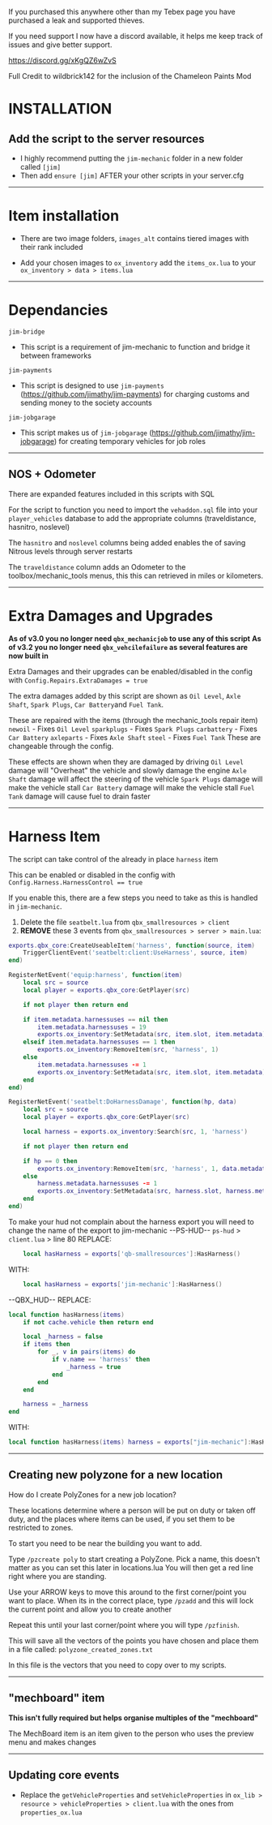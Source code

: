 If you purchased this anywhere other than my Tebex page you have purchased a leak and supported thieves.

If you need support I now have a discord available, it helps me keep track of issues and give better support.

https://discord.gg/xKgQZ6wZvS

Full Credit to wildbrick142 for the inclusion of the Chameleon Paints Mod

# INSTALLATION

## Add the script to the server resources
- I highly recommend putting the `jim-mechanic` folder in a new folder called `[jim]`
- Then add `ensure [jim]` AFTER your other scripts in your server.cfg

---
# Item installation
- There are two image folders, `images_alt` contains tiered images with their rank included

- Add your chosen images to `ox_inventory` add the `items_ox.lua` to your `ox_inventory > data > items.lua`

----------------------
# Dependancies

`jim-bridge`
- This script is a requirement of jim-mechanic to function and bridge it between frameworks

`jim-payments`
- This script is designed to use `jim-payments` (https://github.com/jimathy/jim-payments) for charging customs and sending money to the society accounts

`jim-jobgarage`
- This script makes us of `jim-jobgarage` (https://github.com/jimathy/jim-jobgarage) for creating temporary vehicles for job roles

----------------------
## NOS + Odometer
There are expanded features included in this scripts with SQL

For the script to function you need to import the `vehaddon.sql` file into your `player_vehicles` database to add the appropriate columns (traveldistance, hasnitro, noslevel)

The `hasnitro` and `noslevel` columns being added enables the of saving Nitrous levels through server restarts

The `traveldistance` column adds an Odometer to the toolbox/mechanic_tools menus, this this can retrieved in miles or kilometers.

----------------------
# Extra Damages and Upgrades

**As of v3.0 you no longer need `qbx_mechanicjob` to use any of this script**
**As of v3.2 you no longer need `qbx_vehcilefailure` as several features are now built in**

Extra Damages and their upgrades can be enabled/disabled in the config with `Config.Repairs.ExtraDamages = true`

The extra damages added by this script are shown as `Oil Level`, `Axle Shaft`, `Spark Plugs`, `Car Battery`and `Fuel Tank`.

These are repaired with the items (through the mechanic_tools repair item)
`newoil` - Fixes `Oil Level`
`sparkplugs` - Fixes `Spark Plugs`
`carbattery` - Fixes `Car Battery`
`axleparts` - Fixes `Axle Shaft`
`steel` - Fixes `Fuel Tank`
These are changeable through the config.

These effects are shown when they are damaged by driving
`Oil Level` damage will "Overheat" the vehicle and slowly damage the engine
`Axle Shaft` damage will affect the steering of the vehicle
`Spark Plugs` damage will make the vehicle stall
`Car Battery` damage will make the vehicle stall
`Fuel Tank` damage will cause fuel to drain faster

----------------------
# Harness Item

The script can take control of the already in place `harness` item

This can be enabled or disabled in the config with `Config.Harness.HarnessControl == true`

If you enable this, there are a few steps you need to take as this is handled in `jim-mechanic`.

1. Delete the file `seatbelt.lua` from `qbx_smallresources > client`
2. **REMOVE** these 3 events from `qbx_smallresources > server > main.lua`:

```lua
exports.qbx_core:CreateUseableItem('harness', function(source, item)
    TriggerClientEvent('seatbelt:client:UseHarness', source, item)
end)

RegisterNetEvent('equip:harness', function(item)
    local src = source
    local player = exports.qbx_core:GetPlayer(src)

    if not player then return end

    if item.metadata.harnessuses == nil then
        item.metadata.harnessuses = 19
        exports.ox_inventory:SetMetadata(src, item.slot, item.metadata)
    elseif item.metadata.harnessuses == 1 then
        exports.ox_inventory:RemoveItem(src, 'harness', 1)
    else
        item.metadata.harnessuses -= 1
        exports.ox_inventory:SetMetadata(src, item.slot, item.metadata)
    end
end)

RegisterNetEvent('seatbelt:DoHarnessDamage', function(hp, data)
    local src = source
    local player = exports.qbx_core:GetPlayer(src)

    local harness = exports.ox_inventory:Search(src, 1, 'harness')

    if not player then return end

    if hp == 0 then
        exports.ox_inventory:RemoveItem(src, 'harness', 1, data.metadata, data.slot)
    else
        harness.metadata.harnessuses -= 1
        exports.ox_inventory:SetMetadata(src, harness.slot, harness.metadata)
    end
end)
```

To make your hud not complain about the harness export you will need to change the name of the export to jim-mechanic
--PS-HUD--
`ps-hud` > `client.lua` > line 80
REPLACE:
```lua
    local hasHarness = exports['qb-smallresources']:HasHarness()
```
WITH:
```lua
    local hasHarness = exports['jim-mechanic']:HasHarness()
```

--QBX_HUD--
REPLACE:
```lua
local function hasHarness(items)
    if not cache.vehicle then return end

    local _harness = false
    if items then
        for _, v in pairs(items) do
            if v.name == 'harness' then
                _harness = true
            end
        end
    end

    harness = _harness
end
```
WITH:
```lua
local function hasHarness(items) harness = exports["jim-mechanic"]:HasHarness() end
```

----------------------
## Creating new polyzone for a new location

How do I create PolyZones for a new job location?

These locations determine where a person will be put on duty or taken off duty, and the places where items can be used, if you set them to be restricted to zones.

To start you need to be near the building you want to add.

Type `/pzcreate poly` to start creating a PolyZone. Pick a name, this doesn't matter as you can set this later in locations.lua
You will then get a red line right where you are standing.

Use your ARROW keys to move this around to the first corner/point you want to place.
When its in the correct place, type `/pzadd` and this will lock the current point and allow you to create another

Repeat this until your last corner/point where you will type `/pzfinish`.

This will save all the vectors of the points you have chosen and place them in a file called: `polyzone_created_zones.txt`

In this file is the vectors that you need to copy over to my scripts.

----------------------
## "mechboard" item

**This isn't fully required but helps organise multiples of the "mechboard"**

The MechBoard item is an item given to the person who uses the preview menu and makes changes

----------------------

## Updating core events

- Replace the `getVehicleProperties` and `setVehicleProperties` in `ox_lib > resource > vehicleProperties > client.lua` with the ones from `properties_ox.lua`